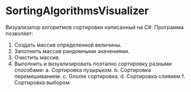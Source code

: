# SortingAlgorithmsVisualizer
Визуализатор алгоритмов сортировки написанный на C#.
Программа позволяет:
1. Создать массив определенной величины.
2. Заполнить массив рандомными значениями.
3. Очистить массив.
4. Выполнить и визуализировать поэтапно сортировку разными способами:
a. Сортировка пузырьком.
b. Сортировка перемешиванием.
c. Gnome сортировка.
d. Сортировка слияием
f. Сортировка выбором
